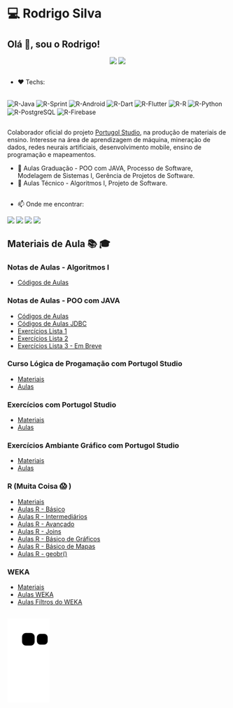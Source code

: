 # :computer: Rodrigo Silva

## Olá 👋, sou o Rodrigo!

  <div align="center">
    <img height="180em" src="https://github-readme-stats.vercel.app/api?username=Prof-Rodrigo-Silva&show_icons=true&theme=radical&include_all_commits=true&count_private=true"/>
    <img height="180em" src="https://github-readme-stats.vercel.app/api/top-langs/?username=Prof-Rodrigo-Silva&layout=compact&langs_count=7&theme=radical"/>
  </div>
  
  ##
  - :heart: Techs:
  <div style="display: inline_block"><br>
  <img align="center" alt="R-Java" height="30" width="40" src="https://cdn.jsdelivr.net/gh/devicons/devicon/icons/java/java-original.svg" />
  <img align="center" alt="R-Sprint" height="30" width="40" src="https://cdn.jsdelivr.net/gh/devicons/devicon/icons/spring/spring-original.svg" />
  <img align="center" alt="R-Android" height="30" width="40"src="https://cdn.jsdelivr.net/gh/devicons/devicon/icons/android/android-original.svg" />
  <img align="center" alt="R-Dart" height="30" width="40" src="https://cdn.jsdelivr.net/gh/devicons/devicon/icons/dart/dart-original.svg" />
  <img align="center" alt="R-Flutter" height="30" width="40" src="https://cdn.jsdelivr.net/gh/devicons/devicon/icons/flutter/flutter-original.svg" />
  <img align="center" alt="R-R" height="30" width="40" src="https://cdn.jsdelivr.net/gh/devicons/devicon/icons/rstudio/rstudio-original.svg" />
  <img align="center" alt="R-Python" height="30" width="40" src="https://cdn.jsdelivr.net/gh/devicons/devicon/icons/python/python-original.svg" />
  <img align="center" alt="R-PostgreSQL" height="30" width="40" src="https://cdn.jsdelivr.net/gh/devicons/devicon/icons/postgresql/postgresql-original.svg" />
  <img align="center" alt="R-Firebase" height="30" width="40" src="https://cdn.jsdelivr.net/gh/devicons/devicon/icons/firebase/firebase-plain.svg" />
</div>

  ##

  Colaborador oficial do projeto [Portugol Studio](http://lite.acad.univali.br/portugol/), na produção de materiais de ensino. Interesse na área de aprendizagem de máquina, mineração de dados, redes neurais artificiais, desenvolvimento mobile, ensino de programação e mapeamentos.
- :hammer: Aulas Graduação - POO com JAVA, Processo de Software, Modelagem de Sistemas I, Gerência de Projetos de Software.
- :hammer: Aulas Técnico - Algoritmos I, Projeto de Software.
##
- :mailbox: Onde me encontrar:
<div> 
  <a href="https://www.youtube.com/channel/UChY-anu0SmRJ3XU_q2oipLw" target="_blank"><img src="https://img.shields.io/badge/YouTube-FF0000?style=for-the-badge&logo=youtube&logoColor=white" target="_blank"></a>
  <a href="https://www.instagram.com/r_r_s_08" target="_blank"><img src="https://img.shields.io/badge/-Instagram-%23E4405F?style=for-the-badge&logo=instagram&logoColor=white" target="_blank"></a>
  <a href = "mailto:profrodrigorosadasilva@gmail.com"><img src="https://img.shields.io/badge/-Gmail-%23333?style=for-the-badge&logo=gmail&logoColor=white" target="_blank"></a>
  <a href="https://www.linkedin.com/in/rodrigo-silva-472928138" target="_blank"><img src="https://img.shields.io/badge/-LinkedIn-%230077B5?style=for-the-badge&logo=linkedin&logoColor=white" target="_blank"></a> 
</div>

## Materiais de Aula :books: :mortar_board:

### Notas de Aulas - Algoritmos I
- [Códigos de Aulas](https://github.com/Prof-Rodrigo-Silva/codigosAulasAlgoritmosI)

### Notas de Aulas - POO com JAVA
- [Códigos de Aulas](https://github.com/Prof-Rodrigo-Silva/codigosAulasPOO)
- [Códigos de Aulas JDBC](https://github.com/Prof-Rodrigo-Silva/codigosAulasJDBC)
- [Exercícios Lista 1](https://github.com/Prof-Rodrigo-Silva/ListaExercicios1POO)
- [Exercícios Lista 2](https://github.com/Prof-Rodrigo-Silva/ListaExercicios2POO)
- [Exercícios Lista 3 - Em Breve](https://github.com/Prof-Rodrigo-Silva/ListaExercicios3POO)

### Curso Lógica de Progamação com Portugol Studio
- [Materiais](https://github.com/Prof-Rodrigo-Silva/cursoLogicaDeProgramacaoComPortugolStudio)
- [Aulas](https://youtu.be/ECxkjvIVbkc)

### Exercícios com Portugol Studio
- [Materiais](https://github.com/Prof-Rodrigo-Silva/Atividade-PortugolStudio)
- [Aulas](https://youtu.be/rAbaMaoBURc)

### Exercícios Ambiante Gráfico com Portugol Studio
- [Materiais](https://github.com/Prof-Rodrigo-Silva/Atividade-PortugolStudio-AmbienteGrafico)
- [Aulas](https://youtu.be/l5nhQFM4F2I)

### R (Muita Coisa :scream: )
- [Materiais](https://github.com/Prof-Rodrigo-Silva/ScriptR)
- [Aulas R - Básico](https://youtu.be/854XZlr0VKI)
- [Aulas R - Intermediários](https://youtu.be/gW-rWGq06d0)
- [Aulas R - Avançado](https://youtu.be/PSsP1TSKmaA)
- [Aulas R - Joins](https://youtu.be/iMdHyXaFtq4)
- [Aulas R - Básico de Gráficos](https://youtu.be/RmpocgKpSjU)
- [Aulas R - Básico de Mapas](https://youtu.be/cYqn5kaN_GI)
- [Aulas R - geobr()](https://youtu.be/BZ0NQrq3GV4)

### WEKA
- [Materiais](https://github.com/Prof-Rodrigo-Silva/WEKA-e-Arquivos)
- [Aulas WEKA](https://youtu.be/xtCuV92YdG4)
- [Aulas Filtros do WEKA](https://youtu.be/y0jUFFBPSos)
##
  ![Snake animation](https://github.com/Prof-Rodrigo-Silva/Prof-Rodrigo-Silva/blob/output/github-contribution-grid-snake.svg)
